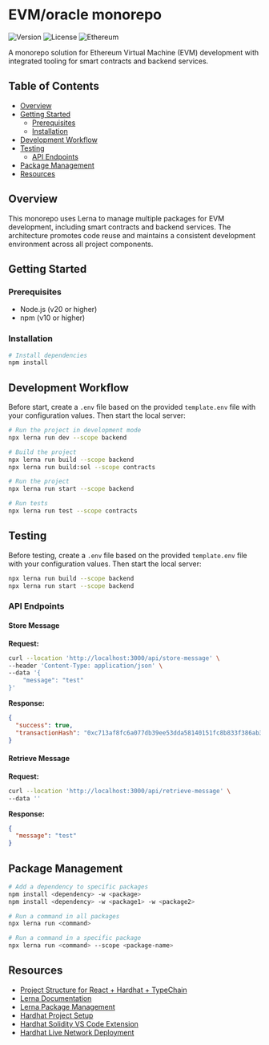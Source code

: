 # EVM/oracle monorepo

![Version](https://img.shields.io/badge/version-1.0.0-blue.svg)
![License](https://img.shields.io/badge/license-MIT-green.svg)
![Ethereum](https://img.shields.io/badge/Ethereum-Enabled-brightgreen.svg)

A monorepo solution for Ethereum Virtual Machine (EVM) development with integrated tooling for smart contracts and backend services.

## Table of Contents

- [Overview](#overview)
- [Getting Started](#getting-started)
  - [Prerequisites](#prerequisites)
  - [Installation](#installation)
- [Development Workflow](#development-workflow)
- [Testing](#testing)
  - [API Endpoints](#api-endpoints)
- [Package Management](#package-management)
- [Resources](#resources)

## Overview

This monorepo uses Lerna to manage multiple packages for EVM development, including smart contracts and backend services. The architecture promotes code reuse and maintains a consistent development environment across all project components.

## Getting Started

### Prerequisites

- Node.js (v20 or higher)
- npm (v10 or higher)

### Installation

```bash
# Install dependencies
npm install
```

## Development Workflow

Before start, create a `.env` file based on the provided `template.env` file with your configuration values. Then start the local server:

```bash
# Run the project in development mode
npx lerna run dev --scope backend

# Build the project
npx lerna run build --scope backend
npx lerna run build:sol --scope contracts

# Run the project
npx lerna run start --scope backend

# Run tests
npx lerna run test --scope contracts
```

## Testing

Before testing, create a `.env` file based on the provided `template.env` file with your configuration values. Then start the local server:

```bash
npx lerna run build --scope backend
npx lerna run start --scope backend
```

### API Endpoints

#### Store Message

**Request:**

```bash
curl --location 'http://localhost:3000/api/store-message' \
--header 'Content-Type: application/json' \
--data '{
    "message": "test"
}'
```

**Response:**

```json
{
  "success": true,
  "transactionHash": "0xc713af8fc6a077db39ee53dda58140151fc8b833f386ab301034dcd7f6bd44ad"
}
```

#### Retrieve Message

**Request:**

```bash
curl --location 'http://localhost:3000/api/retrieve-message' \
--data ''
```

**Response:**

```json
{
  "message": "test"
}
```

## Package Management

```bash
# Add a dependency to specific packages
npm install <dependency> -w <package>
npm install <dependency> -w <package1> -w <package2>

# Run a command in all packages
npx lerna run <command>

# Run a command in a specific package
npx lerna run <command> --scope <package-name>
```

## Resources

- [Project Structure for React + Hardhat + TypeChain](https://ethereum.stackexchange.com/questions/123172/proper-project-structure-for-react-hardhat-typechain)
- [Lerna Documentation](https://lerna.js.org/docs/lerna-and-nx)
- [Lerna Package Management](https://lerna.js.org/docs/legacy-package-management#replacing-your-usage-of-lerna-add)
- [Hardhat Project Setup](https://hardhat.org/tutorial/creating-a-new-hardhat-project#3.-creating-a-new-hardhat-project)
- [Hardhat Solidity VS Code Extension](https://marketplace.visualstudio.com/items?itemName=NomicFoundation.hardhat-solidity)
- [Hardhat Live Network Deployment](https://hardhat.org/tutorial/deploying-to-a-live-network)
